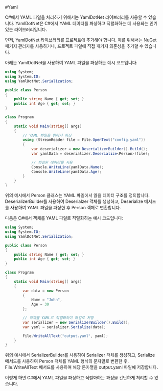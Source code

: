 #Yaml

C#에서 YAML 파일을 처리하기 위해서는 YamlDotNet 라이브러리를 사용할 수 있습니다. YamlDotNet은 C#에서 YAML 데이터를 파싱하고 직렬화하는 데 사용되는 인기 있는 라이브러리입니다.

먼저, YamlDotNet 라이브러리를 프로젝트에 추가해야 합니다. 이를 위해서는 NuGet 패키지 관리자를 사용하거나, 프로젝트 파일에 직접 패키지 의존성을 추가할 수 있습니다.

아래는 YamlDotNet을 사용하여 YAML 파일을 파싱하는 예시 코드입니다:

```csharp
using System;
using System.IO;
using YamlDotNet.Serialization;

public class Person
{
    public string Name { get; set; }
    public int Age { get; set; }
}

class Program
{
    static void Main(string[] args)
    {
        // YAML 파일을 읽어서 파싱
        using (StreamReader file = File.OpenText("config.yaml"))
        {
            var deserializer = new DeserializerBuilder().Build();
            var yamlData = deserializer.Deserialize<Person>(file);

            // 파싱된 데이터를 사용
            Console.WriteLine(yamlData.Name);
            Console.WriteLine(yamlData.Age);
        }
    }
}
```
위의 예시에서 Person 클래스는 YAML 파일에서 읽을 데이터 구조를 정의합니다. DeserializerBuilder를 사용하여 Deserialzer 객체를 생성하고, Deserialize<T> 메서드를 사용하여 YAML 파일을 파싱한 후 Person 객체로 변환합니다.

다음은 C#에서 객체를 YAML 파일로 직렬화하는 예시 코드입니다:
```csharp
using System;
using System.IO;
using YamlDotNet.Serialization;

public class Person
{
    public string Name { get; set; }
    public int Age { get; set; }
}

class Program
{
    static void Main(string[] args)
    {
        var data = new Person
        {
            Name = "John",
            Age = 30
        };

        // 객체를 YAML로 직렬화하여 파일로 저장
        var serializer = new SerializerBuilder().Build();
        var yaml = serializer.Serialize(data);

        File.WriteAllText("output.yaml", yaml);
    }
}
```
위의 예시에서 SerializerBuilder를 사용하여 Serializer 객체를 생성하고, Serialize 메서드를 사용하여 Person 객체를 YAML 형식의 문자열로 변환한 후, File.WriteAllText 메서드를 사용하여 해당 문자열을 output.yaml 파일에 저장합니다.

이렇게 하면 C#에서 YAML 파일을 파싱하고 직렬화하는 과정을 간단하게 처리할 수 있습니다.
